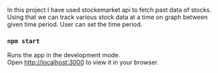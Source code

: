 In this project I have used stockemarket api to fetch past data of stocks. Using that we can track various stock data at a time on graph between given time period. User can set the time period.


### `npm start`

Runs the app in the development mode.\
Open [http://localhost:3000](http://localhost:3000) to view it in your browser.
